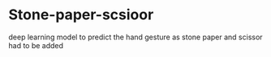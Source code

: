 # Stone-paper-scsioor
deep learning model to predict the hand gesture as stone paper and scissor
had to be added
